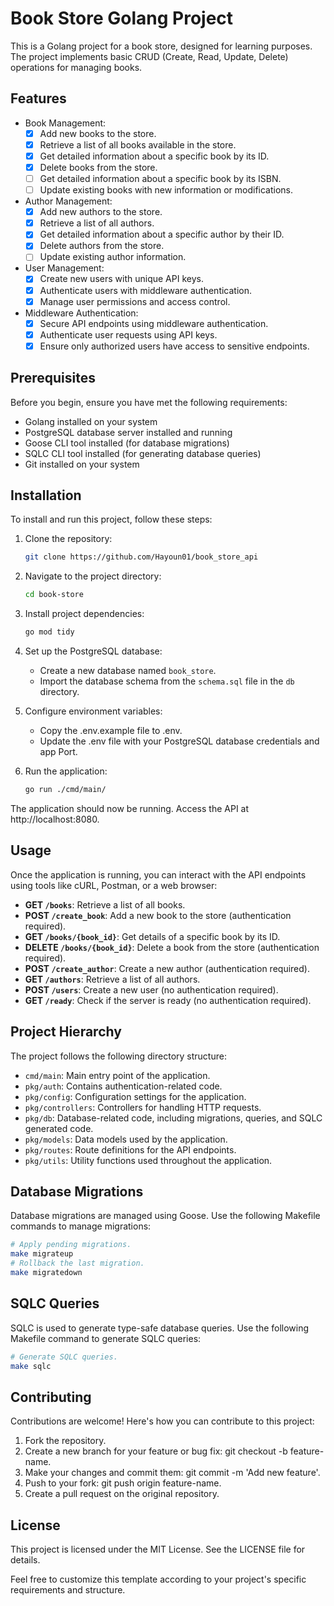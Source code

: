 # Book Store Golang Project
This is a Golang project for a book store, designed for learning purposes. The project implements basic CRUD (Create, Read, Update, Delete) operations for managing books.

## Features

- Book Management:
  - [x] Add new books to the store.
  - [x] Retrieve a list of all books available in the store.
  - [x] Get detailed information about a specific book by its ID.
  - [x] Delete books from the store.
  - [ ] Get detailed information about a specific book by its ISBN.
  - [ ] Update existing books with new information or modifications.

- Author Management:
  - [x] Add new authors to the store.
  - [x] Retrieve a list of all authors.
  - [x] Get detailed information about a specific author by their ID.
  - [x] Delete authors from the store.
  - [ ] Update existing author information.

- User Management:
  - [x] Create new users with unique API keys.
  - [x] Authenticate users with middleware authentication.
  - [x] Manage user permissions and access control.

- Middleware Authentication:
  - [x] Secure API endpoints using middleware authentication.
  - [x] Authenticate user requests using API keys.
  - [x] Ensure only authorized users have access to sensitive endpoints.

## Prerequisites

Before you begin, ensure you have met the following requirements:
- Golang installed on your system
- PostgreSQL database server installed and running
- Goose CLI tool installed (for database migrations)
- SQLC CLI tool installed (for generating database queries)
- Git installed on your system

## Installation

To install and run this project, follow these steps:

1. Clone the repository:
    ```bash
    git clone https://github.com/Hayoun01/book_store_api
    ```
2. Navigate to the project directory:

    ```bash
    cd book-store
    ```
3. Install project dependencies:

    ```bash
    go mod tidy
    ```
4. Set up the PostgreSQL database:

    * Create a new database named `book_store`.
    * Import the database schema from the `schema.sql` file in the `db` directory.

5. Configure environment variables:

    * Copy the .env.example file to .env.
    * Update the .env file with your PostgreSQL database credentials and app Port.

6. Run the application:

    ```bash
    go run ./cmd/main/
    ```
The application should now be running. Access the API at http://localhost:8080.

## Usage
Once the application is running, you can interact with the API endpoints using tools like cURL, Postman, or a web browser:

- **GET `/books`**: Retrieve a list of all books.
- **POST `/create_book`**: Add a new book to the store (authentication required).
- **GET `/books/{book_id}`**: Get details of a specific book by its ID.
- **DELETE `/books/{book_id}`**: Delete a book from the store (authentication required).
- **POST `/create_author`**: Create a new author (authentication required).
- **GET `/authors`**: Retrieve a list of all authors.
- **POST `/users`**: Create a new user (no authentication required).
- **GET `/ready`**: Check if the server is ready (no authentication required).

## Project Hierarchy
The project follows the following directory structure:
- `cmd/main`: Main entry point of the application.
- `pkg/auth`: Contains authentication-related code.
- `pkg/config`: Configuration settings for the application.
- `pkg/controllers`: Controllers for handling HTTP requests.
- `pkg/db`: Database-related code, including migrations, queries, and SQLC generated code.
- `pkg/models`: Data models used by the application.
- `pkg/routes`: Route definitions for the API endpoints.
- `pkg/utils`: Utility functions used throughout the application.

## Database Migrations
Database migrations are managed using Goose. Use the following Makefile commands to manage migrations:

```bash
# Apply pending migrations.
make migrateup
# Rollback the last migration.
make migratedown
```
## SQLC Queries
SQLC is used to generate type-safe database queries. Use the following Makefile command to generate SQLC queries:
```bash
# Generate SQLC queries.
make sqlc 
```
## Contributing
Contributions are welcome! Here's how you can contribute to this project:

1. Fork the repository.
2. Create a new branch for your feature or bug fix: git checkout -b feature-name.
3. Make your changes and commit them: git commit -m 'Add new feature'.
4. Push to your fork: git push origin feature-name.
5. Create a pull request on the original repository.

## License
This project is licensed under the MIT License. See the LICENSE file for details.

Feel free to customize this template according to your project's specific requirements and structure.